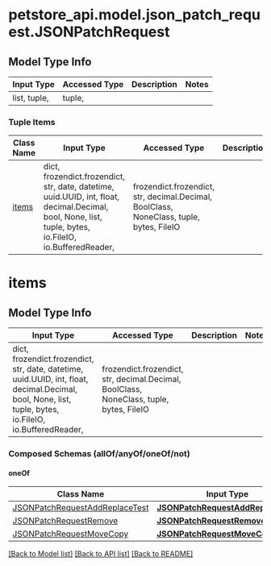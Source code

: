 # petstore_api.model.json_patch_request.JSONPatchRequest

## Model Type Info
Input Type | Accessed Type | Description | Notes
------------ | ------------- | ------------- | -------------
list, tuple,  | tuple,  |  | 

### Tuple Items
Class Name | Input Type | Accessed Type | Description | Notes
------------- | ------------- | ------------- | ------------- | -------------
[items](#items) | dict, frozendict.frozendict, str, date, datetime, uuid.UUID, int, float, decimal.Decimal, bool, None, list, tuple, bytes, io.FileIO, io.BufferedReader,  | frozendict.frozendict, str, decimal.Decimal, BoolClass, NoneClass, tuple, bytes, FileIO |  | 

# items

## Model Type Info
Input Type | Accessed Type | Description | Notes
------------ | ------------- | ------------- | -------------
dict, frozendict.frozendict, str, date, datetime, uuid.UUID, int, float, decimal.Decimal, bool, None, list, tuple, bytes, io.FileIO, io.BufferedReader,  | frozendict.frozendict, str, decimal.Decimal, BoolClass, NoneClass, tuple, bytes, FileIO |  | 

### Composed Schemas (allOf/anyOf/oneOf/not)
#### oneOf
Class Name | Input Type | Accessed Type | Description | Notes
------------- | ------------- | ------------- | ------------- | -------------
[JSONPatchRequestAddReplaceTest](JSONPatchRequestAddReplaceTest.md) | [**JSONPatchRequestAddReplaceTest**](JSONPatchRequestAddReplaceTest.md) | [**JSONPatchRequestAddReplaceTest**](JSONPatchRequestAddReplaceTest.md) |  | 
[JSONPatchRequestRemove](JSONPatchRequestRemove.md) | [**JSONPatchRequestRemove**](JSONPatchRequestRemove.md) | [**JSONPatchRequestRemove**](JSONPatchRequestRemove.md) |  | 
[JSONPatchRequestMoveCopy](JSONPatchRequestMoveCopy.md) | [**JSONPatchRequestMoveCopy**](JSONPatchRequestMoveCopy.md) | [**JSONPatchRequestMoveCopy**](JSONPatchRequestMoveCopy.md) |  | 

[[Back to Model list]](../../README.md#documentation-for-models) [[Back to API list]](../../README.md#documentation-for-api-endpoints) [[Back to README]](../../README.md)

